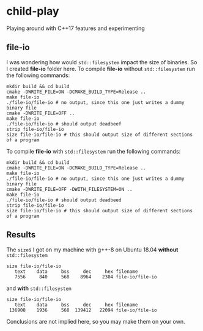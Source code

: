# child-play

Playing around with C++17 features and experimenting

## file-io

I was wondering how would `std::filesystem` impact the size of binaries. So I created **file-io** folder here.
To compile **file-io** without `std::filesystem` run the following commands:
```
mkdir build && cd build
cmake -DWRITE_FILE=ON -DCMAKE_BUILD_TYPE=Release ..
make file-io
./file-io/file-io # no output, since this one just writes a dummy binary file
cmake -DWRITE_FILE=OFF ..
make file-io
./file-io/file-io # should output deadbeef
strip file-io/file-io
size file-io/file-io # this should output size of different sections of a program
```
To compile **file-io** with `std::filesystem` run the following commands:
```
mkdir build && cd build
cmake -DWRITE_FILE=ON -DCMAKE_BUILD_TYPE=Release ..
make file-io
./file-io/file-io # no output, since this one just writes a dummy binary file
cmake -DWRITE_FILE=OFF -DWITH_FILESYSTEM=ON ..
make file-io
./file-io/file-io # should output deadbeed
strip file-io/file-io
size file-io/file-io # this should output size of different sections of a program
```

## Results

The `size`s I got on my machine with g++-8 on Ubuntu 18.04
**without** `std::filesystem`
```
size file-io/file-io 
   text	   data	    bss	    dec	    hex	filename
   7556	    840	    568	   8964	   2304	file-io/file-io
```
and **with** `std::filesystem`
```
size file-io/file-io 
   text	   data	    bss	    dec	    hex	filename
 136908	   1936	    568	 139412	  22094	file-io/file-io
```
Conclusions are not implied here, so you may make them on your own.

